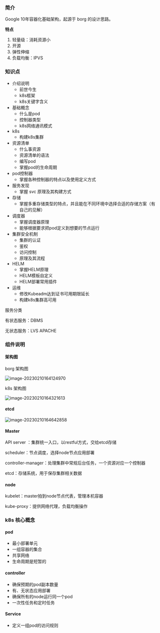 ### 简介

Google 10年容器化基础架构，起源于 borg 的设计思路。

**特点**

1. 轻量级：消耗资源小
2. 开源
3. 弹性伸缩
4. 负载均衡：IPVS

### 知识点

- 介绍说明
  - 前世今生
  - k8s框架
  - k8s关键字含义
- 基础概念
  - 什么是pod
  - 控制器类型
  - k8s网络通讯模式
- k8s
  - 构建k8s集群
- 资源清单
  - 什么事资源
  - 资源清单的语法
  - 编写pod
  - 掌握pod的生命周期
- pod控制器
  - 掌握各种控制器的特点以及使用定义方式
- 服务发现
  - 掌握 svc 原理及其构建方式
- 存储
  - 掌握多重存储类型的特点，并且能在不同环境中选择合适的存储方案（有自己的见解）
- 调度器
  - 掌握调度器原理
  - 能够根据要求把pod定义到想要的节点运行
- 集群安全机制
  - 集群的认证
  - 鉴权
  - 访问控制
  - 原理及其流程
- HELM
  - 掌握HELM原理
  - HELM模板自定义
  - HELM部署常用插件
- 运维
  - 修改Kubeadm达到证书可用期限延长
  - 构建k8s集群高可用



服务分类

有状态服务：DBMS

无状态服务：LVS APACHE



### 组件说明



#### 架构图

borg 架构图

![image-20230210164124970](D:\Desktop\我的\blog\blog\image\image-20230210164124970.png)

k8s 架构图

![image-20230210164321613](D:\Desktop\我的\blog\blog\image\image-20230210164321613.png)



#### etcd

![image-20230210164642858](D:\Desktop\我的\blog\blog\image\image-20230210164642858.png)



#### Master

API server ：集群统一入口，以restful方式，交给etcd存储

scheduler：节点调度，选择node节点应用部署

controller-manager：处理集群中常规后台任务，一个资源对应一个控制器

etcd：存储系统，用于保存集群相关数据

#### node

kubelet：master拍到node节点代表，管理本机容器

kube-proxy：提供网络代理，负载均衡操作



### k8s 核心概念

#### pod

- 最小部署单元
- 一组容器的集合
- 共享网络
- 生命周期是短暂的

#### controller

- 确保预期的pod副本数量
- 有、无状态应用部署
- 确保所有的node运行同一个pod
- 一次性任务和定时任务

#### Service

- 定义一组pod的访问规则

























